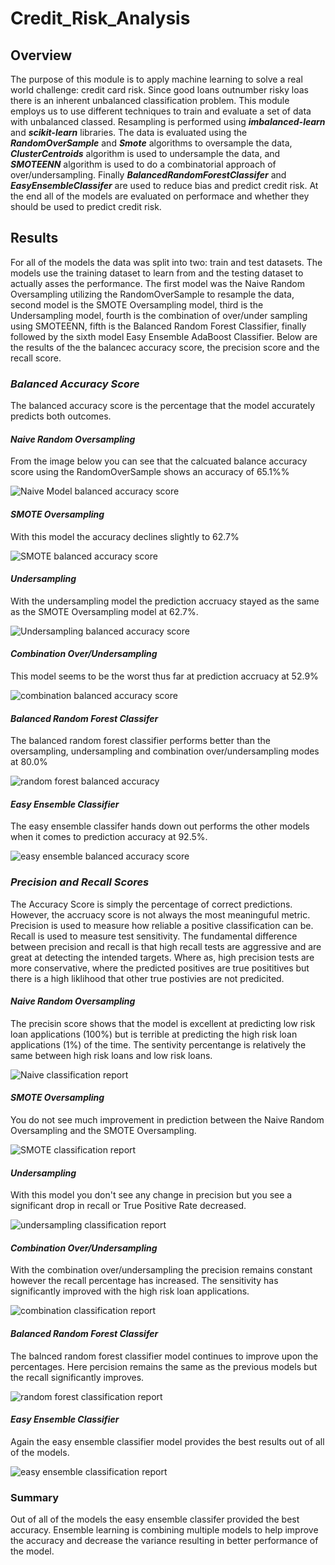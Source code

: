 # Credit_Risk_Analysis
## Overview
The purpose of this module is to apply machine learning to solve a real world challenge: credit card risk.  Since good loans outnumber risky loas there is an inherent unbalanced classification problem.  This module employs us to use different techniques to train and evaluate a set of data with unbalanced classed.  Resampling is performed using ***imbalanced-learn*** and ***scikit-learn*** libraries.  The data is evaluated using the ***RandomOverSample*** and ***Smote*** algorithms to oversample the data, ***ClusterCentroids*** algorithm is used to undersample the data, and ***SMOTEENN*** algorithm is used to do a combinatorial approach of over/undersampling. Finally ***BalancedRandomForestClassifer*** and ***EasyEnsembleClassifer*** are used to reduce bias and predict credit risk.  At the end all of the models are evaluated on performace and whether they should be used to predict credit risk. 

## Results

For all of the models the data was split into two: train and test datasets.  The models use the training dataset to learn from and the testing dataset to actually asses the performance.  The first model was the Naive Random Oversampling utilizing the RandomOverSample to resample the data,  second model is the SMOTE Oversampling model, third is the Undersampling model, fourth is the combination of over/under sampling using SMOTEENN, fifth is the Balanced Random Forest Classifier, finally followed by the sixth model Easy Ensemble AdaBoost Classifier.  Below are the results of the the balancec accuracy score, the precision score and the recall score.  

### ***Balanced Accuracy Score***

The balanced accuracy score is the percentage that the model accurately predicts both outcomes.

#### *Naive Random Oversampling*

From the image below you can see that the calcuated balance accuracy score using the RandomOverSample shows an accuracy of 65.1%%

![Naive Model balanced accuracy score](https://user-images.githubusercontent.com/90973718/149677987-24a18c57-756d-4c84-bfb2-61309b1cff84.png)


#### *SMOTE Oversampling*

With this model the accuracy declines slightly to 62.7%

![SMOTE balanced accuracy score](https://user-images.githubusercontent.com/90973718/149678057-dc6819c0-eb28-45b6-abf7-0711a6009337.png)


#### *Undersampling*

With the undersampling model the prediction accruacy stayed as the same as the SMOTE Oversampling model at 62.7%.

![Undersampling balanced accuracy score](https://user-images.githubusercontent.com/90973718/149678116-22dc1c1b-69eb-4a74-b0e4-fd5b6e7d0c3a.png)


#### *Combination Over/Undersampling*

This model seems to be the worst thus far at prediction accruacy at 52.9%

![combination balanced accuracy score](https://user-images.githubusercontent.com/90973718/149678241-ad565b5c-76a8-489f-820c-7661f806a13c.png)


#### *Balanced Random Forest Classifer*

The balanced random forest classifier performs better than the oversampling, undersampling and combination over/undersampling modes at 80.0%

![random forest balanced accuracy](https://user-images.githubusercontent.com/90973718/149646112-7bf68787-09dd-4fcd-9f21-723853ecb6d2.png)


#### *Easy Ensemble Classifier*

The easy ensemble classifer hands down out performs the other models when it comes to prediction accuracy at 92.5%.

![easy ensemble balanced accuracy score](https://user-images.githubusercontent.com/90973718/149646148-2637586b-2840-4f57-9342-6743f8a6c593.png)


### *Precision and Recall Scores*

The Accuracy Score is simply the percentage of correct predictions.  However, the accruacy score is not always the most meaninguful metric.  Precision is used to measure how reliable a positive classification can be.  Recall is used to measure test sensitivity. The fundamental difference between precision and recall is that high recall tests are aggressive and are great at detecting the intended targets.  Where as, high precision tests are more conservative, where the predicted positives are true posititives but there is a high liklihood that other true postivies are not predicited.  

#### *Naive Random Oversampling*

The precisin score shows that the model is excellent at predicting low risk loan applications (100%) but is terrible at predicting the high risk loan applications (1%) of the time.  The sentivity percentange is relatively the same between high risk loans and low risk loans. 

![Naive classification report](https://user-images.githubusercontent.com/90973718/149678461-cb45b196-d224-456c-8c7b-d48f00983ec4.png)

#### *SMOTE Oversampling*

You do not see much improvement in prediction between the Naive Random Oversampling and the SMOTE Oversampling. 

![SMOTE classification report](https://user-images.githubusercontent.com/90973718/149678623-60fa0f09-04e2-4df5-bec1-89eb397d99f1.png)


#### *Undersampling*

With this model you don't see any change in precision but you see a significant drop in recall or True Positive Rate decreased.

![undersampling classification report](https://user-images.githubusercontent.com/90973718/149679885-8d98c2ad-4cf1-4595-a5b5-e3af844dbffe.png)


#### *Combination Over/Undersampling*

With the combination over/undersampling the precision remains constant however the recall percentage has increased.  The sensitivity has significantly improved with the high risk loan applications. 

![combination classification report](https://user-images.githubusercontent.com/90973718/149680081-09fda350-761d-4e39-8c2c-fc3e5d07dc9d.png)

#### *Balanced Random Forest Classifer*

The balnced random forest classifier model continues to improve upon the percentages.  Here percision remains the same as the previous models but the recall significantly improves.  

![random forest classification report](https://user-images.githubusercontent.com/90973718/149680180-bb793e28-d91b-4f7d-b396-2fe8303d7e1c.png)


#### *Easy Ensemble Classifier*

Again the easy ensemble classifier model provides the best results out of all of the models.  

![easy ensemble classification report](https://user-images.githubusercontent.com/90973718/149680245-203e4d98-11e3-422b-864c-1b76cb141694.png)



### Summary

Out of all of the models the easy ensemble classifer provided the best accuracy.  Ensemble learning is combining multiple models to help improve the accuracy and decrease the variance resulting in better performance of the model.  
















